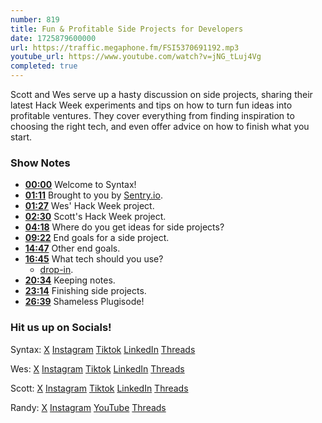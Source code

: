 ```yaml
---
number: 819
title: Fun & Profitable Side Projects for Developers
date: 1725879600000
url: https://traffic.megaphone.fm/FSI5370691192.mp3
youtube_url: https://www.youtube.com/watch?v=jNG_tLuj4Vg
completed: true
---
```


Scott and Wes serve up a hasty discussion on side projects, sharing their latest Hack Week experiments and tips on how to turn fun ideas into profitable ventures. They cover everything from finding inspiration to choosing the right tech, and even offer advice on how to finish what you start.

### Show Notes

* **[00:00](#t=00:00)** Welcome to Syntax!
* **[01:11](#t=01:11)** Brought to you by [Sentry.io](https://sentry.io/syntax).
* **[01:27](#t=01:27)** Wes' Hack Week project.
* **[02:30](#t=02:30)** Scott's Hack Week project.
* **[04:18](#t=04:18)** Where do you get ideas for side projects?
* **[09:22](#t=09:22)** End goals for a side project.
* **[14:47](#t=14:47)** Other end goals.
* **[16:45](#t=16:45)** What tech should you use?
    * [drop-in](https://github.com/stolinski/drop-in).
* **[20:34](#t=20:34)** Keeping notes.
* **[23:14](#t=23:14)** Finishing side projects.
* **[26:39](#t=26:39)** Shameless Plugisode!

### Hit us up on Socials!

Syntax: [X](https://twitter.com/syntaxfm) [Instagram](https://www.instagram.com/syntax_fm/) [Tiktok](https://www.tiktok.com/@syntaxfm) [LinkedIn](https://www.linkedin.com/company/96077407/admin/feed/posts/) [Threads](https://www.threads.net/@syntax_fm)

Wes: [X](https://twitter.com/wesbos) [Instagram](https://www.instagram.com/wesbos/) [Tiktok](https://www.tiktok.com/@wesbos) [LinkedIn](https://www.linkedin.com/in/wesbos/) [Threads](https://www.threads.net/@wesbos)

Scott: [X](https://twitter.com/stolinski) [Instagram](https://www.instagram.com/stolinski/) [Tiktok](https://www.tiktok.com/@stolinski) [LinkedIn](https://www.linkedin.com/in/stolinski/) [Threads](https://www.threads.net/@stolinski)

Randy: [X](https://twitter.com/randyrektor) [Instagram](https://www.instagram.com/randyrektor/) [YouTube](https://www.youtube.com/@randyrektor) [Threads](https://www.threads.net/@randyrektor)
